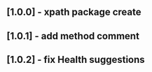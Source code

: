 ## [1.0.0] -  xpath package create
## [1.0.1] -  add method comment
## [1.0.2] -  fix Health suggestions

